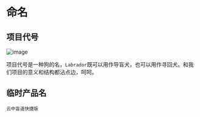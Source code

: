 # 命名
## 项目代号
![image](http://www.dogbarkz.com/blog/wp-content/uploads/2011/10/yellow-lab.jpg)

项目代号是一种狗的名，`Labrador`既可以用作导盲犬，也可以用作寻回犬。和我们项目的意义和结构都沾点边，呵呵。

## 临时产品名
`云中盲道快捷版`